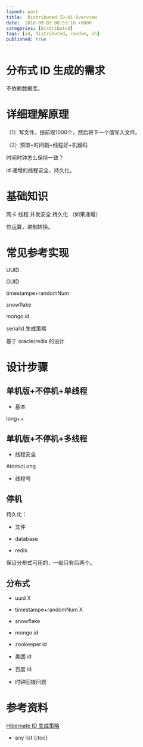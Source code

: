 ```yaml
---
layout: post
title:  Distributed ID-01-Overview
date:  2018-09-05 08:53:10 +0800
categories: [Distributed]
tags: [id, distributed, random, sh]
published: true
---
```


# 分布式 ID 生成的需求

不依赖数据库。

# 详细理解原理 

（1）写文件。提前取1000个，然后将下一个值写入文件。 

（2）预取+时间戳+线程好+机器码

时间时钟怎么保持一致？ 

id 递增的线程安全，持久化。

# 基础知识 

网卡 线程 并发安全 持久化 （如果递增）

位运算，进制转换。 


# 常见参考实现

UUID

GUID

timestampe+randomNum

snowflake

mongo.id

serialId 生成策略

基于 oracle/redis 的设计

# 设计步骤

## 单机版+不停机+单线程

- 基本

long++

## 单机版+不停机+多线程

- 线程安全

AtomicLong

- 线程号

## 停机

持久化：

- 文件

- database

- redis

保证分布式可用的，一般只有后两个。

## 分布式

- uuid  X

- timestampe+randomNum  X

- snowflake

- mongo.id

- zookeeper.id

- 美团 id

- 百度 id

- 时钟回拨问题

# 参考资料

[Hibernate ID 生成策略](https://blog.csdn.net/wh_forever/article/details/51778466)

* any list
{:toc}